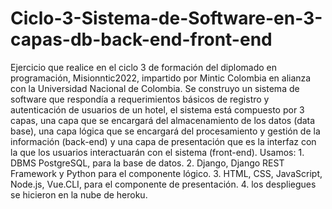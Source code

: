 # Ciclo-3-Sistema-de-Software-en-3-capas-db-back-end-front-end
Ejercicio que realice en el ciclo 3 de formación del diplomado en programación, Misionntic2022, impartido por Mintic Colombia en alianza con la Universidad Nacional de Colombia.  Se construyo un sistema de software que respondía a requerimientos básicos de registro y autenticación de usuarios de un hotel, el sistema está compuesto por 3 capas, una capa que se encargará del almacenamiento de los datos (data base), una capa lógica que se encargará del procesamiento y gestión de la información (back-end) y una capa  de presentación que es la interfaz con la que los usuarios interactuarán con el sistema (front-end).  Usamos: 1. DBMS PostgreSQL, para la base de datos. 2. Django, Django REST Framework y Python para el componente lógico. 3. HTML, CSS, JavaScript, Node.js, Vue.CLI, para el componente de presentación. 4. los despliegues se hicieron en la nube de heroku.
